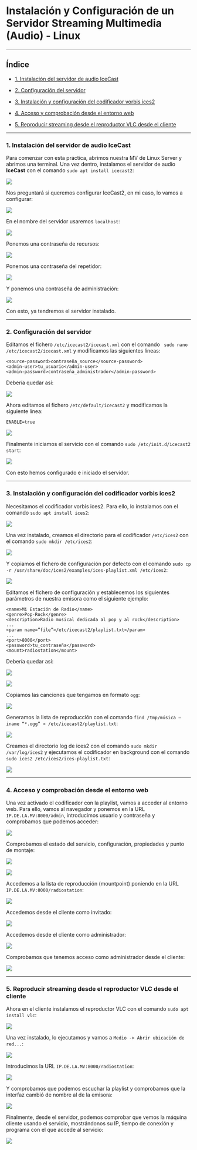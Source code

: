 # Instalación y Configuración de un Servidor Streaming Multimedia (Audio) - Linux

---

## Índice


* [1. Instalación del servidor de audio IceCast](#1)

* [2. Configuración del servidor](#2)

* [3. Instalación y configuración del codificador vorbis ices2](#3)

* [4. Acceso y comprobación desde el entorno web](#4)

* [5. Reproducir streaming desde el reproductor VLC desde el cliente](#5)

---

### 1. Instalación del servidor de audio IceCast <a id="1"></a>

Para comenzar con esta práctica, abrimos nuestra MV de Linux Server y abrimos una terminal. Una vez dentro, instalamos el servidor de audio **IceCast** con el comando `sudo apt install icecast2`:

![](./img/01.png)

Nos preguntará si queremos configurar IceCast2, en mi caso, lo vamos a configurar:

![](./img/02.png)

En el nombre del servidor usaremos `localhost`:

![](./img/03.png)

Ponemos una contraseña de recursos:

![](./img/04.png)

Ponemos una contraseña del repetidor:

![](./img/05.png)

Y ponemos una contraseña de administración:

![](./img/06.png)

Con esto, ya tendremos el servidor instalado.

---

### 2. Configuración del servidor <a id="2"></a>

Editamos el fichero `/etc/icecast2/icecast.xml` con el comando ` sudo nano /etc/icecast2/icecast.xml` y modificamos las siguientes líneas:

~~~
<source-password>contraseña_source</source-password>
<admin-user>tu_usuario</admin-user>
<admin-password>contraseña_administrador</admin-password>
~~~

Debería quedar así:

![](./img/07.png)

Ahora editamos el fichero `/etc/default/icecast2` y modificamos la siguiente línea:

~~~
ENABLE=true
~~~

![](./img/08.png)

Finalmente iniciamos el servicio con el comando `sudo /etc/init.d/icecast2 start`:

![](./img/09.png)

Con esto hemos configurado e iniciado el servidor.

---

### 3. Instalación y configuración del codificador vorbis ices2 <a id="3"></a>

Necesitamos el codificador vorbis ices2. Para ello, lo instalamos con el comando `sudo apt install ices2`:

![](./img/10.png)

Una vez instalado, creamos el directorio para el codificador `/etc/ices2` con el comando `sudo mkdir /etc/ices2`:

![](./img/11.png)

Y copiamos el fichero de configuración por defecto con el comando `sudo cp -r /usr/share/doc/ices2/examples/ices-playlist.xml /etc/ices2`:

![](./img/12.png)

Editamos el fichero de configuración y establecemos los siguientes parámetros de nuestra emisora como el siguiente ejemplo:

~~~
<name>Mi Estación de Radio</name>
<genre>Pop-Rock</genre>
<description>Radio musical dedicada al pop y al rock</description>
...
<param name=”file”>/etc/icecast2/playlist.txt</param>
...
<port>8000</port>
<password>tu_contraseña</password>
<mount>radiostation</mount>
~~~

Debería quedar así:

![](./img/13.png)

![](./img/14.png)

Copiamos las canciones que tengamos en formato `ogg`:

![](./img/15.png)

Generamos la lista de reproducción con el comando `find /tmp/música –iname “*.ogg” > /etc/icecast2/playlist.txt`:

![](./img/16.png)

Creamos el directorio log de ices2 con el comando `sudo mkdir /var/log/ices2` y ejecutamos el codificador en background con el comando `sudo ices2 /etc/ices2/ices-playlist.txt`:

![](./img/17.png)

---

### 4. Acceso y comprobación desde el entorno web <a id="4"></a>

Una vez activado el codificador con la playlist, vamos a acceder al entorno web. Para ello, vamos al navegador y ponemos en la URL `IP.DE.LA.MV:8000/admin`, introducimos usuario y contraseña y comprobamos que podemos acceder:

![](./img/18.png)

Comprobamos el estado del servicio, configuración, propiedades y punto de montaje:

![](./img/19.png)

![](./img/20.png)

Accedemos a la lista de reproducción (mountpoint) poniendo en la URL `IP.DE.LA.MV:8000/radiostation`:

![](./img/21.png)

Accedemos desde el cliente como invitado:

![](./img/22.png)

Accedemos desde el cliente como administrador:

![](./img/23.png)

Comprobamos que tenemos acceso como administrador desde el cliente:

![](./img/24.png)

---

### 5. Reproducir streaming desde el reproductor VLC desde el cliente <a id="5"></a>

Ahora en el cliente instalamos el reproductor VLC con el comando `sudo apt install vlc`:

![](./img/25.png)

Una vez instalado, lo ejecutamos y vamos a `Medio -> Abrir ubicación de red...`:

![](./img/26.png)

Introducimos la URL `IP.DE.LA.MV:8000/radiostation`:

![](./img/27.png)

Y comprobamos que podemos escuchar la playlist y comprobamos que la interfaz cambió de nombre al de la emisora:

![](./img/28.png)

Finalmente, desde el servidor, podemos comprobar que vemos la máquina cliente usando el servicio, mostrándonos su IP, tiempo de conexión y programa con el que accede al servicio:

![](./img/29.png)
